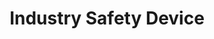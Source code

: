 ---
name: Industry Safety Device
title: Industry Safety Device
categories:
  - Project
  - Client
status: Deployed
type: Device
layout: projecto
excerpt: Fail-safe device to prevent injuries
features:
  - title: Autocutoff
  - title: Customizable for different Machines
  - title: Audio and Visual feedback

# feature_image: /assets/images/SmartBike/smartBike-1.jpeg

header: 
    overlay_color: black

tags:
  - Arduino
  - IR
  - AWS Lambda
  
---